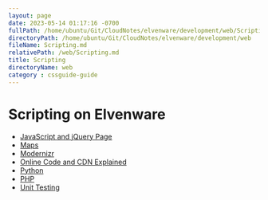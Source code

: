 ```yaml
---
layout: page
date: 2023-05-14 01:17:16 -0700
fullPath: /home/ubuntu/Git/CloudNotes/elvenware/development/web/Scripting.md
directoryPath: /home/ubuntu/Git/CloudNotes/elvenware/development/web
fileName: Scripting.md
relativePath: /web/Scripting.md
title: Scripting
directoryName: web
category : cssguide-guide
---
```


Scripting on Elvenware
======================

-	[JavaScript and jQuery Page](/charlie/development/web/JavaScript/index.html)
-	[Maps](/charlie/development/web/MapWeb/index.html)
-	[Modernizr](/charlie/development/web/Modernizr/index.html)
-	[Online Code and CDN Explained](/web-guide/CdnExplained.html)
-	[Python](/charlie/development/web/Python/index.html)
-	[PHP](/charlie/development/web/Php)
-	[Unit Testing](/charlie/development/web/UnitTests)
